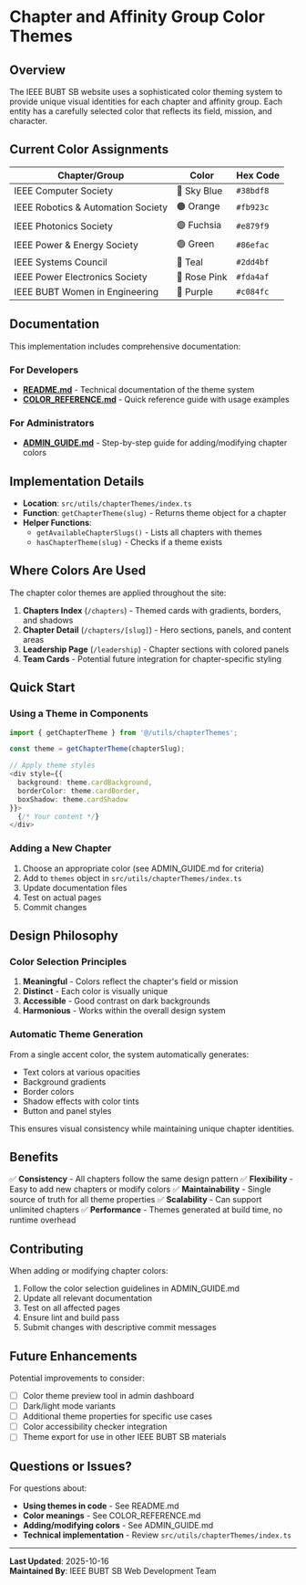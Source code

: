 # Chapter and Affinity Group Color Themes

## Overview

The IEEE BUBT SB website uses a sophisticated color theming system to provide unique visual identities for each chapter and affinity group. Each entity has a carefully selected color that reflects its field, mission, and character.

## Current Color Assignments

| Chapter/Group | Color | Hex Code |
|---------------|-------|----------|
| IEEE Computer Society | 🔵 Sky Blue | `#38bdf8` |
| IEEE Robotics & Automation Society | 🟠 Orange | `#fb923c` |
| IEEE Photonics Society | 🟣 Fuchsia | `#e879f9` |
| IEEE Power & Energy Society | 🟢 Green | `#86efac` |
| IEEE Systems Council | 🔷 Teal | `#2dd4bf` |
| IEEE Power Electronics Society | 🌸 Rose Pink | `#fda4af` |
| IEEE BUBT Women in Engineering | 💜 Purple | `#c084fc` |

## Documentation

This implementation includes comprehensive documentation:

### For Developers
- **[README.md](src/utils/chapterThemes/README.md)** - Technical documentation of the theme system
- **[COLOR_REFERENCE.md](src/utils/chapterThemes/COLOR_REFERENCE.md)** - Quick reference guide with usage examples

### For Administrators
- **[ADMIN_GUIDE.md](src/utils/chapterThemes/ADMIN_GUIDE.md)** - Step-by-step guide for adding/modifying chapter colors

## Implementation Details

- **Location**: `src/utils/chapterThemes/index.ts`
- **Function**: `getChapterTheme(slug)` - Returns theme object for a chapter
- **Helper Functions**: 
  - `getAvailableChapterSlugs()` - Lists all chapters with themes
  - `hasChapterTheme(slug)` - Checks if a theme exists

## Where Colors Are Used

The chapter color themes are applied throughout the site:

1. **Chapters Index** (`/chapters`) - Themed cards with gradients, borders, and shadows
2. **Chapter Detail** (`/chapters/[slug]`) - Hero sections, panels, and content areas
3. **Leadership Page** (`/leadership`) - Chapter sections with colored panels
4. **Team Cards** - Potential future integration for chapter-specific styling

## Quick Start

### Using a Theme in Components

```typescript
import { getChapterTheme } from '@/utils/chapterThemes';

const theme = getChapterTheme(chapterSlug);

// Apply theme styles
<div style={{ 
  background: theme.cardBackground,
  borderColor: theme.cardBorder,
  boxShadow: theme.cardShadow 
}}>
  {/* Your content */}
</div>
```

### Adding a New Chapter

1. Choose an appropriate color (see ADMIN_GUIDE.md for criteria)
2. Add to `themes` object in `src/utils/chapterThemes/index.ts`
3. Update documentation files
4. Test on actual pages
5. Commit changes

## Design Philosophy

### Color Selection Principles

1. **Meaningful** - Colors reflect the chapter's field or mission
2. **Distinct** - Each color is visually unique
3. **Accessible** - Good contrast on dark backgrounds
4. **Harmonious** - Works within the overall design system

### Automatic Theme Generation

From a single accent color, the system automatically generates:
- Text colors at various opacities
- Background gradients
- Border colors
- Shadow effects with color tints
- Button and panel styles

This ensures visual consistency while maintaining unique chapter identities.

## Benefits

✅ **Consistency** - All chapters follow the same design pattern
✅ **Flexibility** - Easy to add new chapters or modify colors
✅ **Maintainability** - Single source of truth for all theme properties
✅ **Scalability** - Can support unlimited chapters
✅ **Performance** - Themes generated at build time, no runtime overhead

## Contributing

When adding or modifying chapter colors:

1. Follow the color selection guidelines in ADMIN_GUIDE.md
2. Update all relevant documentation
3. Test on all affected pages
4. Ensure lint and build pass
5. Submit changes with descriptive commit messages

## Future Enhancements

Potential improvements to consider:

- [ ] Color theme preview tool in admin dashboard
- [ ] Dark/light mode variants
- [ ] Additional theme properties for specific use cases
- [ ] Color accessibility checker integration
- [ ] Theme export for use in other IEEE BUBT SB materials

## Questions or Issues?

For questions about:
- **Using themes in code** - See README.md
- **Color meanings** - See COLOR_REFERENCE.md  
- **Adding/modifying colors** - See ADMIN_GUIDE.md
- **Technical implementation** - Review `src/utils/chapterThemes/index.ts`

---

**Last Updated**: 2025-10-16  
**Maintained By**: IEEE BUBT SB Web Development Team
